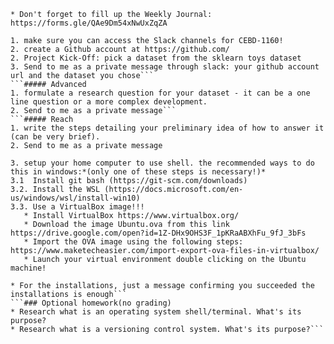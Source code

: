 ```### Journal
* Don't forget to fill up the Weekly Journal: https://forms.gle/QAe9Dm54xNwUxZqZA
```
```##### Basic
1. make sure you can access the Slack channels for CEBD-1160!
2. create a Github account at https://github.com/
2. Project Kick-Off: pick a dataset from the sklearn toys dataset 
3. Send to me as a private message through slack: your github account url and the dataset you chose```
```##### Advanced
1. formulate a research question for your dataset - it can be a one line question or a more complex development. 
2. Send to me as a private message```
```##### Reach
1. write the steps detailing your preliminary idea of how to answer it (can be very brief). 
2. Send to me as a private message

3. setup your home computer to use shell. the recommended ways to do this in windows:*(only one of these steps is necessary!)*
3.1  Install git bash (https://git-scm.com/downloads)
3.2. Install the WSL (https://docs.microsoft.com/en-us/windows/wsl/install-win10)
3.3. Use a VirtualBox image!!! 
   * Install VirtualBox https://www.virtualbox.org/
   * Download the image Ubuntu.ova from this link https://drive.google.com/open?id=1Z-DHx9OHS3F_1pKRaABXhFu_9fJ_3bFs
   * Import the OVA image using the following steps: https://www.maketecheasier.com/import-export-ova-files-in-virtualbox/
   * Launch your virtual environment double clicking on the Ubuntu machine!

* For the installations, just a message confirming you succeeded the installations is enough```
```### Optional homework(no grading)
* Research what is an operating system shell/terminal. What's its purpose?
* Research what is a versioning control system. What's its purpose?```
